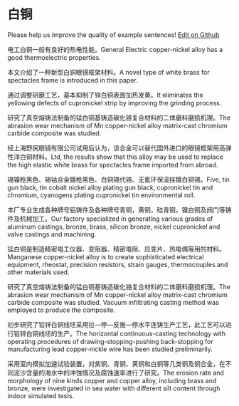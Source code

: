 # 白铜

Please help us improve the quality of example sentences! [Edit on Github](https://github.com/jiyushe/jiyu-example-sentence-source/blob/main/chinese/baitong.md)

<p><span class="chinese">电工白铜一般有良好的热电性能。</span><span class="english">General Electric copper-nickel alloy has a good thermoelectric properties.</span></p>

<p><span class="chinese">本文介绍了一种新型白铜眼镜框架材料。</span><span class="english">A novel type of white brass for spectacles frame is introduced in this paper.</span></p>

<p><span class="chinese">通过调整研磨工艺，基本抑制了锌白铜表面加热发黄。</span><span class="english">It eliminates the yellowing defects of cupronickel strip by improving the grinding process.</span></p>

<p><span class="chinese">研究了真空熔铸法制备的锰白铜基铸造碳化铬复合材料的二体磨料磨损机理。</span><span class="english">The abrasion wear mechanism of Mn copper-nickel alloy matrix-cast chromium carbide composite was studied.</span></p>

<p><span class="chinese">经上海野尻眼镜有限公司试用后认为，该合金可以替代国外进口的眼镜框架用高弹性洋白铜材料。</span><span class="english">Ltd, the results show that this alloy may be used to replace the high elastic white brass for spectacles frame imported from abroad.</span></p>

<p><span class="chinese">锡镍枪黑色、锡钴合金镀枪黑色、白铜锡代铬、无氰环保滚挂镀白铜锡。</span><span class="english">Five, tin gun black, tin cobalt nickel alloy plating gun black, cupronickel tin and chromium, cyanogens plating cupronickel tin environmental roll.</span></p>

<p><span class="chinese">本厂专业生成各种牌号铝铸件及各种牌号青铜，黄铜，硅青铜，镍白铜及阀门等铸件及机械加工。</span><span class="english">Our factory specialized in generating various grades of aluminum castings, bronze, brass, silicon bronze, nickel cupronickel and valve castings and machining.</span></p>

<p><span class="chinese">锰白铜是制造精密电工仪器、变阻器、精密电阻、应变片、热电偶等用的材料。</span><span class="english">Manganese copper-nickel alloy is to create sophisticated electrical equipment, rheostat, precision resistors, strain gauges, thermocouples and other materials used.</span></p>

<p><span class="chinese">研究了真空熔铸法制备的锰白铜基铸造碳化铬复合材料的二体磨料磨损机理。</span><span class="english">The abrasion wear mechanism of Mn copper-nickel alloy matrix-cast chromium carbide composite was studied. Vacuum infiltrating casting method was employed to produce the composite.</span></p>

<p><span class="chinese">初步研究了铅锌白铜线坯采用拉—停—反推—停水平连铸生产工艺，此工艺可以进行铅锌白铜线坯的生产。</span><span class="english">The horizontal continuous-casting technology with operating procedures of drawing-stopping-pushing back-stopping for manufacturing lead copper-nickle wire has been studied preliminarily.</span></p>

<p><span class="chinese">采用室内模拟加速试验装置，对紫铜、青铜、黄铜和白铜等几类铜及铜合金，在不同泥沙含量的海水中的冲蚀情况及腐蚀速率进行了研究。</span><span class="english">The erosion rate and morphology of nine kinds copper and copper alloy, including brass and bronze, were investigated in sea water with different silt content through indoor simulated tests.</span></p>

